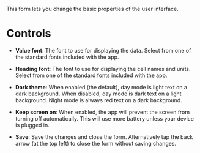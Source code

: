 This form lets you change the basic properties of the user interface.

# Controls

* **Value font**: The font to use for displaying the data. Select from one of
  the standard fonts included with the app.

* **Heading font**: The font to use for displaying the cell names and units.
  Select from one of the standard fonts included with the app.

* **Dark theme**: When enabled (the default), day mode is light text on a dark
  background. When disabled, day mode is dark text on a light background. Night
  mode is always red text on a dark background.

* **Keep screen on**: When enabled, the app will prevent the screen from
  turning off automatically. This will use more battery unless your device is
  plugged in.

* **Save**: Save the changes and close the form. Alternatively tap the back
  arrow (at the top left) to close the form without saving changes.